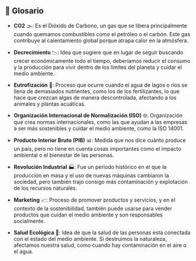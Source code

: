 ## 📖 Glosario

- **CO2** 🌫️: Es el Dióxido de Carbono, un gas que se libera principalmente cuando quemamos combustibles como el petróleo o el carbón. Este gas contribuye al calentamiento global porque atrapa calor en la atmósfera.

- **Decrecimiento** 📉: Idea que sugiere que en lugar de seguir buscando crecer económicamente todo el tiempo, deberíamos reducir el consumo y la producción para vivir dentro de los límites del planeta y cuidar el medio ambiente.
 
- **Eutrofización** 🌊: Proceso que ocurre cuando el agua de lagos o ríos se llena de demasiados nutrientes, como los de los fertilizantes, lo que hace que crezcan algas de manera descontrolada, afectando a los animales y plantas acuáticas.

- **Organización Internacional de Normalización (ISO)** 🌐: Organización que crea normas internacionales, como las que ayudan a las empresas a ser más sostenibles y cuidar el medio ambiente, como la ISO 14001.

- **Producto Interior Bruto (PIB)** 📊: Medida que nos dice cuánto produce un país, pero no tiene en cuenta cosas importantes como el impacto ambiental o el bienestar de las personas.

- **Revolución Industrial** 🏭: Fue un periodo histórico en el que la producción en masa y el uso de nuevas máquinas cambiaron la sociedad, pero también trajo consigo más contaminación y explotación de los recursos naturales.

- **Marketing** 📈: Proceso de promover productos y servicios, y en el contexto de la sostenibilidad, también puede usarse para vender productos que cuidan el medio ambiente y son responsables socialmente.

- **Salud Ecológica** 🌱: Idea de que la salud de las personas está conectada con el estado del medio ambiente. Si destruimos la naturaleza, afectamos nuestra salud, como cuando hay contaminación en el aire o el agua.

